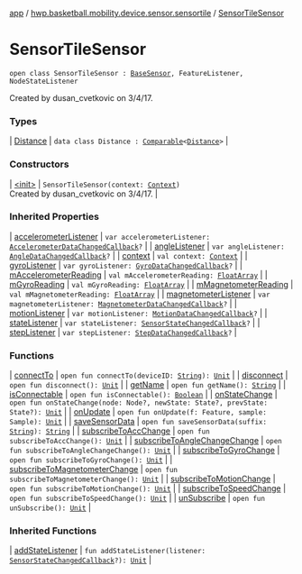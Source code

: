 [app](../../index.md) / [hwp.basketball.mobility.device.sensor.sensortile](../index.md) / [SensorTileSensor](.)

# SensorTileSensor

`open class SensorTileSensor : `[`BaseSensor`](../../hwp.basketball.mobility.device.sensor/-base-sensor/index.md)`, FeatureListener, NodeStateListener`

Created by dusan_cvetkovic on 3/4/17.

### Types

| [Distance](-distance/index.md) | `data class Distance : `[`Comparable`](https://kotlinlang.org/api/latest/jvm/stdlib/kotlin/-comparable/index.html)`<`[`Distance`](-distance/index.md)`>` |

### Constructors

| [&lt;init&gt;](-init-.md) | `SensorTileSensor(context: `[`Context`](https://developer.android.com/reference/android/content/Context.html)`)`<br>Created by dusan_cvetkovic on 3/4/17. |

### Inherited Properties

| [accelerometerListener](../../hwp.basketball.mobility.device.sensor/-base-sensor/accelerometer-listener.md) | `var accelerometerListener: `[`AccelerometerDataChangedCallback`](../../hwp.basketball.mobility.device.sensor/-base-sensor/-accelerometer-data-changed-callback/index.md)`?` |
| [angleListener](../../hwp.basketball.mobility.device.sensor/-base-sensor/angle-listener.md) | `var angleListener: `[`AngleDataChangedCallback`](../../hwp.basketball.mobility.device.sensor/-base-sensor/-angle-data-changed-callback/index.md)`?` |
| [context](../../hwp.basketball.mobility.device.sensor/-base-sensor/context.md) | `val context: `[`Context`](https://developer.android.com/reference/android/content/Context.html) |
| [gyroListener](../../hwp.basketball.mobility.device.sensor/-base-sensor/gyro-listener.md) | `var gyroListener: `[`GyroDataChangedCallback`](../../hwp.basketball.mobility.device.sensor/-base-sensor/-gyro-data-changed-callback/index.md)`?` |
| [mAccelerometerReading](../../hwp.basketball.mobility.device.sensor/-base-sensor/m-accelerometer-reading.md) | `val mAccelerometerReading: `[`FloatArray`](https://kotlinlang.org/api/latest/jvm/stdlib/kotlin/-float-array/index.html) |
| [mGyroReading](../../hwp.basketball.mobility.device.sensor/-base-sensor/m-gyro-reading.md) | `val mGyroReading: `[`FloatArray`](https://kotlinlang.org/api/latest/jvm/stdlib/kotlin/-float-array/index.html) |
| [mMagnetometerReading](../../hwp.basketball.mobility.device.sensor/-base-sensor/m-magnetometer-reading.md) | `val mMagnetometerReading: `[`FloatArray`](https://kotlinlang.org/api/latest/jvm/stdlib/kotlin/-float-array/index.html) |
| [magnetometerListener](../../hwp.basketball.mobility.device.sensor/-base-sensor/magnetometer-listener.md) | `var magnetometerListener: `[`MagnetometerDataChangedCallback`](../../hwp.basketball.mobility.device.sensor/-base-sensor/-magnetometer-data-changed-callback/index.md)`?` |
| [motionListener](../../hwp.basketball.mobility.device.sensor/-base-sensor/motion-listener.md) | `var motionListener: `[`MotionDataChangedCallback`](../../hwp.basketball.mobility.device.sensor/-base-sensor/-motion-data-changed-callback/index.md)`?` |
| [stateListener](../../hwp.basketball.mobility.device.sensor/-base-sensor/state-listener.md) | `var stateListener: `[`SensorStateChangedCallback`](../../hwp.basketball.mobility.device.sensor/-base-sensor/-sensor-state-changed-callback/index.md)`?` |
| [stepListener](../../hwp.basketball.mobility.device.sensor/-base-sensor/step-listener.md) | `var stepListener: `[`StepDataChangedCallback`](../../hwp.basketball.mobility.device.sensor/-base-sensor/-step-data-changed-callback/index.md)`?` |

### Functions

| [connectTo](connect-to.md) | `open fun connectTo(deviceID: `[`String`](https://kotlinlang.org/api/latest/jvm/stdlib/kotlin/-string/index.html)`): `[`Unit`](https://kotlinlang.org/api/latest/jvm/stdlib/kotlin/-unit/index.html) |
| [disconnect](disconnect.md) | `open fun disconnect(): `[`Unit`](https://kotlinlang.org/api/latest/jvm/stdlib/kotlin/-unit/index.html) |
| [getName](get-name.md) | `open fun getName(): `[`String`](https://kotlinlang.org/api/latest/jvm/stdlib/kotlin/-string/index.html) |
| [isConnectable](is-connectable.md) | `open fun isConnectable(): `[`Boolean`](https://kotlinlang.org/api/latest/jvm/stdlib/kotlin/-boolean/index.html) |
| [onStateChange](on-state-change.md) | `open fun onStateChange(node: Node?, newState: State?, prevState: State?): `[`Unit`](https://kotlinlang.org/api/latest/jvm/stdlib/kotlin/-unit/index.html) |
| [onUpdate](on-update.md) | `open fun onUpdate(f: Feature, sample: Sample): `[`Unit`](https://kotlinlang.org/api/latest/jvm/stdlib/kotlin/-unit/index.html) |
| [saveSensorData](save-sensor-data.md) | `open fun saveSensorData(suffix: `[`String`](https://kotlinlang.org/api/latest/jvm/stdlib/kotlin/-string/index.html)`): `[`String`](https://kotlinlang.org/api/latest/jvm/stdlib/kotlin/-string/index.html) |
| [subscribeToAccChange](subscribe-to-acc-change.md) | `open fun subscribeToAccChange(): `[`Unit`](https://kotlinlang.org/api/latest/jvm/stdlib/kotlin/-unit/index.html) |
| [subscribeToAngleChangeChange](subscribe-to-angle-change-change.md) | `open fun subscribeToAngleChangeChange(): `[`Unit`](https://kotlinlang.org/api/latest/jvm/stdlib/kotlin/-unit/index.html) |
| [subscribeToGyroChange](subscribe-to-gyro-change.md) | `open fun subscribeToGyroChange(): `[`Unit`](https://kotlinlang.org/api/latest/jvm/stdlib/kotlin/-unit/index.html) |
| [subscribeToMagnetometerChange](subscribe-to-magnetometer-change.md) | `open fun subscribeToMagnetometerChange(): `[`Unit`](https://kotlinlang.org/api/latest/jvm/stdlib/kotlin/-unit/index.html) |
| [subscribeToMotionChange](subscribe-to-motion-change.md) | `open fun subscribeToMotionChange(): `[`Unit`](https://kotlinlang.org/api/latest/jvm/stdlib/kotlin/-unit/index.html) |
| [subscribeToSpeedChange](subscribe-to-speed-change.md) | `open fun subscribeToSpeedChange(): `[`Unit`](https://kotlinlang.org/api/latest/jvm/stdlib/kotlin/-unit/index.html) |
| [unSubscribe](un-subscribe.md) | `open fun unSubscribe(): `[`Unit`](https://kotlinlang.org/api/latest/jvm/stdlib/kotlin/-unit/index.html) |

### Inherited Functions

| [addStateListener](../../hwp.basketball.mobility.device.sensor/-base-sensor/add-state-listener.md) | `fun addStateListener(listener: `[`SensorStateChangedCallback`](../../hwp.basketball.mobility.device.sensor/-base-sensor/-sensor-state-changed-callback/index.md)`?): `[`Unit`](https://kotlinlang.org/api/latest/jvm/stdlib/kotlin/-unit/index.html) |

